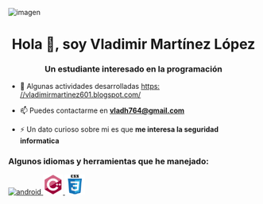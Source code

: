 ![imagen](https://user-images.githubusercontent.com/63998020/161681012-a49ac4e3-7c1e-4acd-8cf3-a4419daf9931.png)

<h1 align="center">Hola 👋, soy Vladimir Martínez López</h1>
<h3 align="center">Un estudiante interesado en la programación</h3>

- 📝 Algunas actividades desarrolladas [https: //vladimirmartinez601.blogspot.com/](https://vladimirmartinez601.blogspot.com/)

- 📫 Puedes contactarme en **vladh764@gmail.com**

- ⚡ Un dato curioso sobre mi es que **me interesa la seguridad informatica**


<p align="left">
</p>

<h3 align="left">Algunos idiomas y herramientas que he manejado:</h3>
<p align="left"> <a href="https://developer.android.com" target="_blank" rel="noreferrer"> <img src="https://raw.githubusercontent.com/devicons /devicon/master/icons/android/android-original-wordmark.svg" alt="android" width="40" height="40"/> </a> <a href="https://www.w3schools .com/cpp/" target="_blank" rel="noreferrer"> <img src="https://raw.githubusercontent.com/devicons/devicon/master/icons/cplusplus/cplusplus-original.svg" alt= "cplusplus" width="40" height="40"/> </a> <a href="https://www.w3schools.com/css/" target="_blank" rel="noreferrer"><img src="https://raw.githubusercontent.com/devicons/devicon/master/icons/css3/css3-original-wordmark.svg" alt="css3" width="40" height="40"/> </a> <a href="https://www.w3.org/html/" target="_blank" rel="noreferrer">
